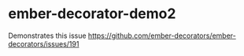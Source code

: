 # ember-decorator-demo2

Demonstrates this issue 
https://github.com/ember-decorators/ember-decorators/issues/191
